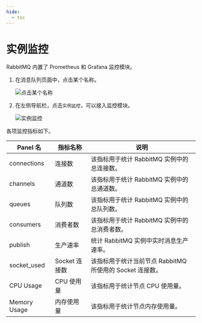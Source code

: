 ```yaml
---
hide:
  - toc
---
```


# 实例监控

RabbitMQ 内置了 Prometheus 和 Grafana 监控模块。

1. 在消息队列页面中，点击某个名称。

    ![点击某个名称](https://docs.daocloud.io/daocloud-docs-images/docs/middleware/rabbitmq/images/view01.png)

2. 在左侧导航栏，点击`实例监控`，可以接入监控模块。

    ![实例监控](https://docs.daocloud.io/daocloud-docs-images/docs/middleware/rabbitmq/images/insight.png)

各项监控指标如下。

| Panel 名      | 指标名称      | 说明                                |
| ------------ | --------- | --------------------------------- |
| connections  | 连接数       | 该指标用于统计 RabbitMQ 实例中的总连接数。          |
| channels     | 通道数       | 该指标用于统计 RabbitMQ 实例中的总通道数。          |
| queues       | 队列数       | 该指标用于统计 RabbitMQ 实例中的总队列数。          |
| consumers    | 消费者数      | 该指标用于统计 RabbitMQ 实例中的总消费者数。         |
| publish      | 生产速率      | 统计 RabbitMQ 实例中实时消息生产速率。            |
| socket_used | Socket 连接数 | 该指标用于统计当前节点 RabbitMQ 所使用的 Socket 连接数。 |
| CPU Usage    | CPU 使用量    | 该指标用于统计节点 CPU 使用量。                  |
| Memory Usage | 内存使用量     | 该指标用于统计节点内存使用量。                   |
